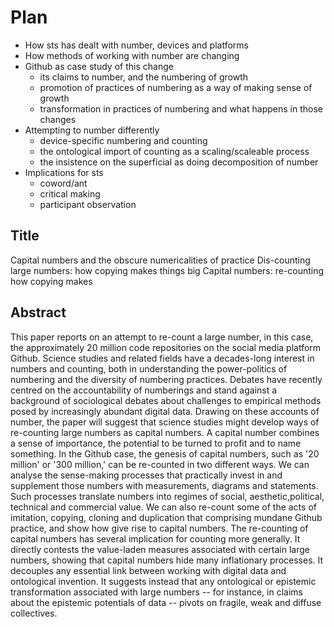 # Plan

- How sts has dealt with number, devices and platforms
- How methods of working with number are changing
- Github as case study of this change
    - its claims to number, and the numbering of growth
    - promotion of practices of numbering as a way of making sense of growth
    - transformation in practices of numbering and what happens in those changes
- Attempting to number differently
    - device-specific numbering and counting
    - the ontological import of counting as a scaling/scaleable process
    - the insistence on the superficial as doing decomposition of number
- Implications for sts
    - coword/ant
    - critical making
    - participant observation

## Title

Capital numbers and the obscure numericalities of practice
Dis-counting large numbers: how copying makes things big
Capital numbers: re-counting how copying makes 

## Abstract

This paper reports on an  attempt to re-count a large number, in this case, the approximately 20 million code repositories on the social media platform Github.
Science studies and related fields have a decades-long interest in numbers and counting, both in understanding the power-politics of numbering and the diversity of numbering practices.
Debates have recently centred on the accountability of numberings and stand against a background of sociological debates about challenges to empirical methods posed by increasingly abundant digital data.
Drawing on these accounts of number, the paper will suggest that science studies might develop ways of re-counting large numbers as capital numbers.
A capital number combines a sense of importance, the potential to be turned to profit and to name something. 
In the Github case, the genesis of capital numbers, such as '20 million' or '300 million,' can be re-counted in two different ways.
We can analyse the sense-making processes that practically invest in and supplement those numbers with measurements, diagrams and statements.
Such processes translate numbers into  regimes of social, aesthetic,political, technical and commercial value. 
We can also re-count some of the acts of imitation, copying, cloning and duplication that comprising mundane Github practice, and show how give rise to capital numbers.
The re-counting of capital numbers has several implication for counting more generally. 
It directly contests the value-laden measures associated with certain large numbers, showing that capital numbers hide many inflationary processes.
It decouples any essential link between working with digital data and ontological invention. 
It suggests instead that any ontological or epistemic transformation associated with large numbers -- for instance, in claims about the epistemic potentials of data --  pivots on fragile, weak and diffuse collectives.
